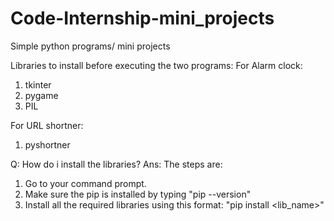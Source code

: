 # Code-Internship-mini_projects
Simple python programs/ mini projects 

Libraries to install before executing the two programs: 
For Alarm clock: 
1. tkinter
2. pygame
3. PIL

For URL shortner:
1. pyshortner

Q: How do i install the libraries? 
Ans: The steps are: 
1. Go to your command prompt.
2. Make sure the pip is installed by typing "pip --version"
3. Install all the required libraries using this format: "pip install <lib_name>"
